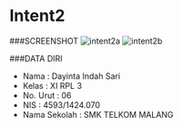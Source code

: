 # Intent2

###SCREENSHOT
![intent2a](https://cloud.githubusercontent.com/assets/22117431/19222182/8a5e6b86-8e7c-11e6-99f0-e1c13545d3f5.PNG)
![intent2b](https://cloud.githubusercontent.com/assets/22117431/19222183/8a636366-8e7c-11e6-89a3-39c54c60a1cf.PNG)


###DATA DIRI
- Nama          : Dayinta Indah Sari
- Kelas         : XI RPL 3
- No. Urut      : 06
- NIS           : 4593/1424.070
- Nama Sekolah  : SMK TELKOM MALANG
